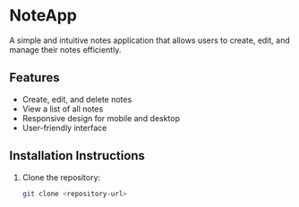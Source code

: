 # NoteApp

A simple and intuitive notes application that allows users to create, edit, and manage their notes efficiently.

## Features

- Create, edit, and delete notes
- View a list of all notes
- Responsive design for mobile and desktop
- User-friendly interface

## Installation Instructions

1. Clone the repository:
   ```bash
   git clone <repository-url>
   ```